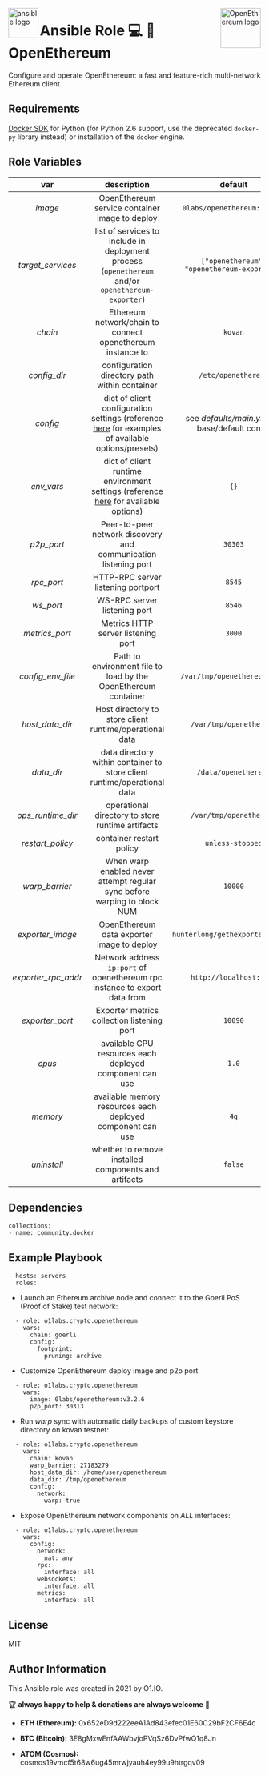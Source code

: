 <p><img src="https://code.benco.io/icon-collection/logos/ansible.svg" alt="ansible logo" title="ansible" align="left" height="60" /></p>
<p><img src="https://openethereum.github.io/images/logo-openethereum.svg" alt="OpenEthereum logo" title="open-ethereum" align="right" height="80" /></p>

Ansible Role 💻 🔗 OpenEthereum
=========

Configure and operate OpenEthereum: a fast and feature-rich multi-network Ethereum client.

Requirements
------------

[Docker SDK](https://docker-py.readthedocs.io/en/stable/) for Python (for Python 2.6 support, use the deprecated `docker-py` library instead) or installation of the `docker` engine.

Role Variables
--------------

| var | description | default |
| :---: | :---: | :---: |
| *image* | OpenEthereum service container image to deploy | `0labs/openethereum:latest` |
| *target_services* | list of services to include in deployment process (`openethereum` and/or `openethereum-exporter`) | `["openethereum", "openethereum-exporter"]` |
| *chain* | Ethereum network/chain to connect openethereum instance to | `kovan` |
| *config_dir* | configuration directory path within container | `/etc/openethereum` |
| *config* | dict of client configuration settings (reference [here](https://github.com/openethereum/openethereum/tree/main/bin/oe/cli) for examples of available options/presets) | see *defaults/main.yml* for base/default config |
| *env_vars* | dict of client runtime environment settings (reference [here](https://github.com/0x0I/container-file-openethereum#operations) for available options) | `{}` |
| *p2p_port* | Peer-to-peer network discovery and communication listening port | `30303` |
| *rpc_port* | HTTP-RPC server listening portport | `8545` |
| *ws_port* | WS-RPC server listening port | `8546` |
| *metrics_port* | Metrics HTTP server listening port | `3000` |
| *config_env_file* | Path to environment file to load by the OpenEthereum container | `/var/tmp/openethereum/.env` |
| *host_data_dir* | Host directory to store client runtime/operational data | `/var/tmp/openethereum` |
| *data_dir* | data directory within container to store client runtime/operational data | `/data/openethereum` |
| *ops_runtime_dir* | operational directory to store runtime artifacts | `/var/tmp/openethereum` |
| *restart_policy* | container restart policy | `unless-stopped` |
| *warp_barrier* | When warp enabled never attempt regular sync before warping to block NUM | `10000` |
| *exporter_image* | OpenEthereum data exporter image to deploy | `hunterlong/gethexporter:latest` |
| *exporter_rpc_addr* | Network address `ip:port` of openethereum rpc instance to export data from | `http://localhost:8545` |
| *exporter_port* | Exporter metrics collection listening port | `10090` |
| *cpus* | available CPU resources each deployed component can use | `1.0` |
| *memory* | available memory resources each deployed component can use | `4g` |
| *uninstall* | whether to remove installed components and artifacts | `false` |

Dependencies
------------
```
collections:
- name: community.docker
```
Example Playbook
----------------
```
- hosts: servers
  roles:
```

* Launch an Ethereum archive node and connect it to the Goerli PoS (Proof of Stake) test network:
```
  - role: o1labs.crypto.openethereum
    vars:
      chain: goerli
      config:
        footprint:
          pruning: archive
```

* Customize OpenEthereum deploy image and p2p port
```
  - role: o1labs.crypto.openethereum
    vars:
      image: 0labs/openethereum:v3.2.6
      p2p_port: 30313
```

* Run *warp* sync with automatic daily backups of custom keystore directory on kovan testnet:
```
  - role: o1labs.crypto.openethereum
    vars:
      chain: kovan
      warp_barrier: 27183279
      host_data_dir: /home/user/openethereum
      data_dir: /tmp/openethereum
      config:
        network:
          warp: true
```

* Expose OpenEthereum network components on *ALL* interfaces:
```
  - role: o1labs.crypto.openethereum
    vars:
      config:
        network:
          nat: any
        rpc:
          interface: all
        websockets:
          interface: all
        metrics:
          interface: all
```

License
-------

MIT

Author Information
------------------

This Ansible role was created in 2021 by O1.IO.

🏆 **always happy to help & donations are always welcome** 💸

* **ETH (Ethereum):** 0x652eD9d222eeA1Ad843efec01E60C29bF2CF6E4c

* **BTC (Bitcoin):** 3E8gMxwEnfAAWbvjoPVqSz6DvPfwQ1q8Jn

* **ATOM (Cosmos):** cosmos19vmcf5t68w6ug45mrwjyauh4ey99u9htrgqv09
